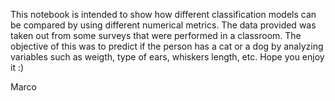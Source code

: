 This notebook is intended to show how different classification models can be compared by using different numerical metrics.
The data provided was taken out from some surveys that were performed in a classroom. 
The objective of this was to predict if the person has a cat or a dog by analyzing variables such as weigth, type of ears, whiskers length, etc.
Hope you enjoy it :)

Marco
